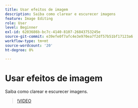 ```yaml
---
title: Usar efeitos de imagem
description: Saiba como clarear e escurecer imagens
feature: Image Editing
role: User
level: Beginner
exl-id: 6203686b-bc7c-4140-8107-26843753245e
source-git-commit: e39efe0f7afc4e3e970ea7f2df57b51bf17123a6
workflow-type: tm+mt
source-wordcount: '20'
ht-degree: 0%

---
```


# Usar efeitos de imagem

Saiba como clarear e escurecer imagens.

>[!VIDEO](https://video.tv.adobe.com/v/3420223?quality=12&learn=on&hidetitle=true)
